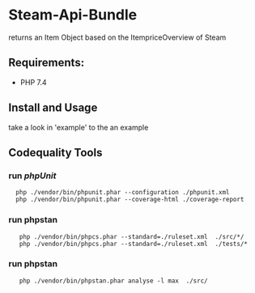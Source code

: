# Steam-Api-Bundle
returns an Item Object based on the ItempriceOverview of Steam

## Requirements:

 * PHP 7.4

## Install and Usage

take a look in 'example' to the an example

## Codequality Tools
 
### run *phpUnit*
 
      php ./vendor/bin/phpunit.phar --configuration ./phpunit.xml
      php ./vendor/bin/phpunit.phar --coverage-html ./coverage-report
      
### run phpstan

       php ./vendor/bin/phpcs.phar --standard=./ruleset.xml  ./src/*/
       php ./vendor/bin/phpcs.phar --standard=./ruleset.xml  ./tests/*
        
### run phpstan
       
       php ./vendor/bin/phpstan.phar analyse -l max  ./src/


